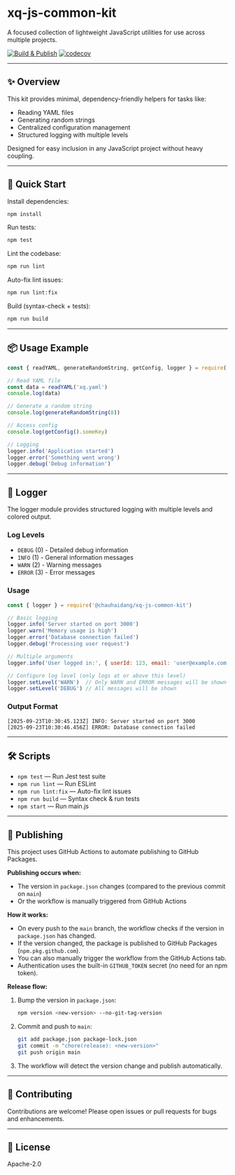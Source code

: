 # xq-js-common-kit

A focused collection of lightweight JavaScript utilities for use across multiple projects.

[![Build & Publish](https://github.com/chauhaidang/xq-js-common-kit/actions/workflows/publish.yml/badge.svg)](https://github.com/chauhaidang/xq-js-common-kit/actions/workflows/publish.yml)
[![codecov](https://codecov.io/gh/chauhaidang/xq-js-common-kit/branch/main/graph/badge.svg?token=YOUR_CODECOV_TOKEN)](https://codecov.io/gh/chauhaidang/xq-js-common-kit)

---

## ✨ Overview

This kit provides minimal, dependency-friendly helpers for tasks like:

- Reading YAML files
- Generating random strings
- Centralized configuration management
- Structured logging with multiple levels

Designed for easy inclusion in any JavaScript project without heavy coupling.

---

## 🚀 Quick Start

Install dependencies:

```sh
npm install
```

Run tests:

```sh
npm test
```

Lint the codebase:

```sh
npm run lint
```

Auto-fix lint issues:

```sh
npm run lint:fix
```

Build (syntax-check + tests):

```sh
npm run build
```

---

## 📦 Usage Example

```js
const { readYAML, generateRandomString, getConfig, logger } = require('@chauhaidang/xq-js-common-kit')

// Read YAML file
const data = readYAML('xq.yaml')
console.log(data)

// Generate a random string
console.log(generateRandomString(8))

// Access config
console.log(getConfig().someKey)

// Logging
logger.info('Application started')
logger.error('Something went wrong')
logger.debug('Debug information')
```

---

## 📝 Logger

The logger module provides structured logging with multiple levels and colored output.

### Log Levels
- `DEBUG` (0) - Detailed debug information
- `INFO` (1) - General information messages
- `WARN` (2) - Warning messages
- `ERROR` (3) - Error messages

### Usage

```js
const { logger } = require('@chauhaidang/xq-js-common-kit')

// Basic logging
logger.info('Server started on port 3000')
logger.warn('Memory usage is high')
logger.error('Database connection failed')
logger.debug('Processing user request')

// Multiple arguments
logger.info('User logged in:', { userId: 123, email: 'user@example.com' })

// Configure log level (only logs at or above this level)
logger.setLevel('WARN')  // Only WARN and ERROR messages will be shown
logger.setLevel('DEBUG') // All messages will be shown
```

### Output Format
```
[2025-09-23T10:30:45.123Z] INFO: Server started on port 3000
[2025-09-23T10:30:46.456Z] ERROR: Database connection failed
```

---

## 🛠️ Scripts

- `npm test` — Run Jest test suite
- `npm run lint` — Run ESLint
- `npm run lint:fix` — Auto-fix lint issues
- `npm run build` — Syntax check & run tests
- `npm start` — Run main.js

---

## 🚚 Publishing

This project uses GitHub Actions to automate publishing to GitHub Packages.

**Publishing occurs when:**
- The version in `package.json` changes (compared to the previous commit on `main`)
- Or the workflow is manually triggered from GitHub Actions

**How it works:**
- On every push to the `main` branch, the workflow checks if the version in `package.json` has changed.
- If the version changed, the package is published to GitHub Packages (`npm.pkg.github.com`).
- You can also manually trigger the workflow from the GitHub Actions tab.
- Authentication uses the built-in `GITHUB_TOKEN` secret (no need for an npm token).

**Release flow:**

1. Bump the version in `package.json`:
   ```sh
   npm version <new-version> --no-git-tag-version
   ```
2. Commit and push to `main`:
   ```sh
   git add package.json package-lock.json
   git commit -m "chore(release): <new-version>"
   git push origin main
   ```
3. The workflow will detect the version change and publish automatically.

---

## 🤝 Contributing

Contributions are welcome! Please open issues or pull requests for bugs and enhancements.

---

## 📄 License

Apache-2.0
